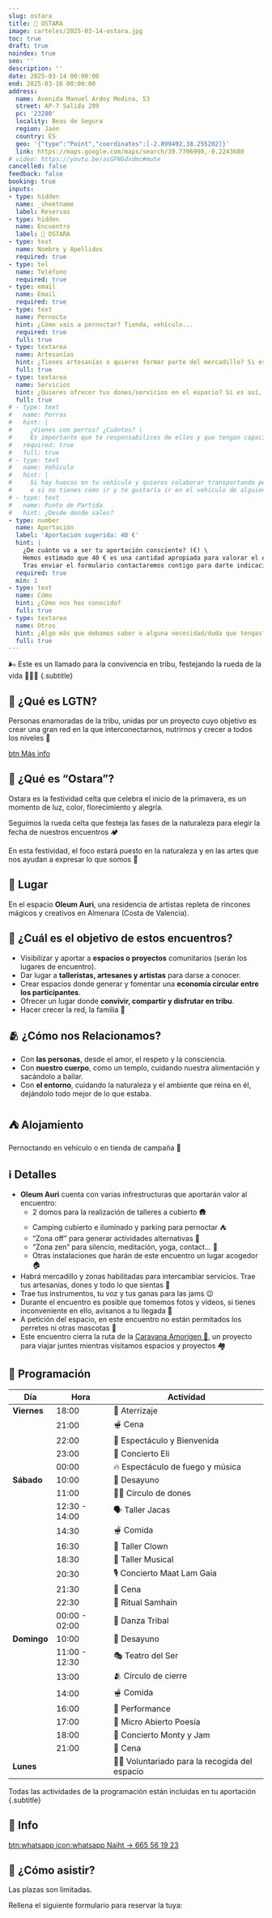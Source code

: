 ```yaml
---
slug: ostara
title: 🌈 OSTARA
image: carteles/2025-03-14-ostara.jpg
toc: true
draft: true
noindex: true
seo: ''
description: ''
date: 2025-03-14 00:00:00
end: 2025-03-16 00:00:00
address:
  name: Avenida Manuel Ardoy Medina, 53
  street: AP-7 Salida 289
  pc: '23280'
  locality: Beas de Segura
  region: Jaén
  country: ES
  geo: '{"type":"Point","coordinates":[-2.899492,38.255202]}'
  link: https://maps.google.com/maps/search/39.7706990,-0.2243680
# video: https://youtu.be/asGFNGdxdmc#mute
cancelled: false
feedback: false
booking: true
inputs:
- type: hidden
  name: _sheetname
  label: Reservas
- type: hidden
  name: Encuentro
  label: 🌈 OSTARA
- type: text
  name: Nombre y Apellidos
  required: true
- type: tel
  name: Teléfono
  required: true
- type: email
  name: Email
  required: true
- type: text
  name: Pernocta
  hint: ¿Cómo vais a pernoctar? Tienda, vehículo...
  required: true
  full: true
- type: textarea
  name: Artesanías
  hint: ¿Tienes artesanías o quieres formar parte del mercadillo? Si es así, cuéntanos cuales son
  full: true
- type: textarea
  name: Servicios
  hint: ¿Quieres ofrecer tus dones/servicios en el espacio? Si es así, cuéntanos cuales son
  full: true
# - type: text
#   name: Perros
#   hint: |
#     ¿Vienes con perros? ¿Cuántos? \
#     Es importante que te responsabilices de ellos y que tengan capacidad de convivencia con otras personas y perros.
#   required: true
#   full: true
# - type: text
#   name: Vehículo
#   hint: |
#     Si hay huecos en tu vehículo y quieres colaborar transportando personas, indícanos de cuantas plazas dispones \
#     o si no tienes cómo ir y te gustaría ir en el vehículo de alguien, indícalo
# - type: text
#   name: Punto de Partida
#   hint: ¿Desde donde sales?
- type: number
  name: Aportación
  label: 'Aportación sugerida: 40 €'
  hint: |
    ¿De cuánto va a ser tu aportación consciente? (€) \
    Hemos estimado que 40 € es una cantidad apropiada para valorar el espacio, las actividades, el trabajo del equipo y para permitir que LGTN continúe expandiendo esta hermosa red y sus encuentros. Tu contribución, sea cual sea, será valorada y apreciada. \
    Tras enviar el formulario contactaremos contigo para darte indicaciones.
  required: true
  min: 1
- type: text
  name: Cómo
  hint: ¿Cómo nos has conocido?
  full: true
- type: textarea
  name: Otros
  hint: ¿Algo más que debamos saber o alguna necesidad/duda que tengas?
  full: true
---
```


🌬️ Este es un llamado para la convivencia en tribu, festejando la rueda de la vida 🌈🌻🌸
{.subtitle}


## 👣 ¿Qué es LGTN?

Personas enamoradas de la tribu, unidas por un proyecto cuyo objetivo es crear una gran red en la que interconectarnos, nutrirnos y crecer a todos los niveles 🚀

[btn Más info](/#proyecto)


## 🌈 ¿Qué es “Ostara”?

Ostara es la festividad celta que celebra el inicio de la primavera, es un momento de luz, color, florecimiento y alegría.

Seguimos la rueda celta que festeja las fases de la naturaleza para elegir la fecha de nuestros encuentros 🏕️

En esta festividad, el foco estará puesto en la naturaleza y en las artes que nos ayudan a expresar lo que somos 🎨


## 📍 Lugar

En el espacio **Oleum Auri**, una residencia de artistas repleta de rincones mágicos y creativos en Almenara (Costa de Valencia).


## 🎯 ¿Cuál es el objetivo de estos encuentros?

- ⁠Visibilizar y aportar a **espacios o proyectos** comunitarios (serán los lugares de encuentro).
- ⁠Dar lugar a **talleristas, artesanes y artistas** para darse a conocer.
- ⁠Crear espacios donde generar y fomentar una **economía circular entre los participantes**.
- ⁠Ofrecer un lugar donde **convivir, compartir y disfrutar en tribu**.
- ⁠Hacer crecer la red, la familia 🤍


## 🫂 ¿Cómo nos Relacionamos?

- Con **las personas**, desde el amor, el respeto y la consciencia.
- Con **nuestro cuerpo**, como un templo, cuidando nuestra alimentación y sacándolo a bailar.
- Con **el entorno**, cuidando la naturaleza y el ambiente que reina en él, dejándolo todo mejor de lo que estaba.


## ⛺ Alojamiento

Pernoctando en vehículo o en tienda de campaña 🩷


<!--
## 🫕 Comida

Contaremos con servicio de comida y bebida saludables preparadas con amor a precios asequibles.

También puedes traer la tuya para ti o para compartir.
-->


## ℹ️ Detalles

- **Oleum Auri** cuenta con varias infrestructuras que aportarán valor al encuentro:
  - 2 domos para la realización de talleres a cubierto 🛖
  - Camping cubierto e iluminado y parking para pernoctar ⛺️
  - “Zona off” para generar actividades alternativas 🤯 
  - “Zona zen” para silencio, meditación, yoga, contact… 🤫
  - Otras instalaciones que harán de este encuentro un lugar acogedor 🏠
- Habrá mercadillo y zonas habilitadas para intercambiar servicios. Trae tus artesanías, dones y todo lo que sientas 👐
- Trae tus instrumentos, tu voz y tus ganas para las jams 😉
- Durante el encuentro es posible que tomemos fotos y vídeos, si tienes inconveniente en ello, avísanos a tu llegada 📸
- A petición del espacio, en este encuentro no están permitados los perretes ni otras mascotas 🐾
- Este encuentro cierra la ruta de la [Caravana Amorígen 🚐](/#caravana-amorigen), un proyecto para viajar juntes mientras visitamos espacios y proyectos 🏘️


## 📅 Programación

| Día         | Hora          | Actividad                                    |
| ----------- | ------------- | -------------------------------------------- |
| **Viernes** | 18:00         | 🚀 Aterrizaje                                |
|             | 21:00         | 🫕 Cena                                      |
|             | 22:00         | 🫶 Espectáculo y Bienvenida                  |
|             | 23:00         | 🎸 Concierto Eli                             |
|             | 00:00         | 🔥 Espectáculo de fuego y música             |
| **Sábado**  | 10:00         | 🥞 Desayuno                                  |
|             | 11:00         | 🧚🏽 Círculo de dones                          |
|             | 12:30 - 14:00 | 🗣️ Taller Jacas                              |
|             | 14:30         | 🫕 Comida                                    |
|             | 16:30         | 🤡 Taller Clown                              |
|             | 18:30         | 🪇 Taller Musical                            |
|             | 20:30         | 🎙️ Concierto Maat Lam Gaia                   |
|             | 21:30         | 🥙 Cena                                      |
|             | 22:30         | 🌸 Ritual Samhain                            |
|             | 00:00 - 02:00 | 🕺 Danza Tribal                              |
| **Domingo** | 10:00         | 🥞 Desayuno                                  |
|             | 11:00 - 12:30 | 🎭 Teatro del Ser                            |
|             | 13:00         | 🫂 Círculo de cierre                         |
|             | 14:00         | 🫕 Comida                                    |
|             | 16:00         | 🌠 Performance                               |
|             | 17:00         | 🌸 Micro Abierto Poesía                      |
|             | 18:00         | 🎷 Concierto Monty y Jam                     |
|             | 21:00         | 🥙 Cena                                      |
| **Lunes**   |               | 👨‍🌾 Voluntariado para la recogida del espacio |

Todas las actividades de la programación están incluidas en tu aportación
{.subtitle}


## 📲 Info

[btn:whatsapp icon:whatsapp Naiht → 665 56 19 23](https://wa.me/34665561923 "nofollow")


## 📝 ¿Cómo asistir?

Las plazas son limitadas.

Rellena el siguiente formulario para reservar la tuya:
